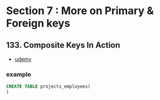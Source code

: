 # Section 7 : More on Primary & Foreign keys

## 133. Composite Keys In Action

- [udemy](https://www.udemy.com/course/sql-the-complete-developers-guide-mysql-postgresql/learn/lecture/28918746#overview)

### example

```sql
CREATE TABLE projects_employees(
)
```
